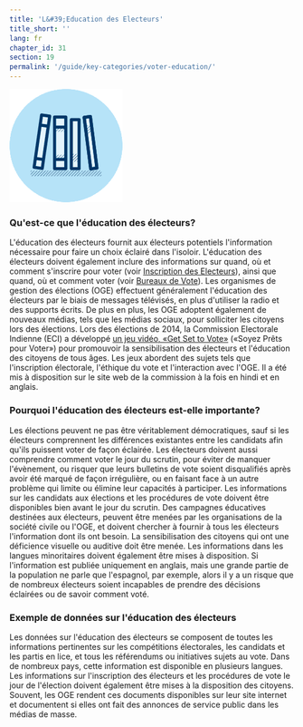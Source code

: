 ```yaml
---
title: 'L&#39;Education des Electeurs'
title_short: ''
lang: fr
chapter_id: 31
section: 19
permalink: '/guide/key-categories/voter-education/'
---
```


![L'Education des Electeurs](/assets/images/inventory/categories/voter-education.png)

### Qu'est-ce que l'éducation des électeurs?

L'éducation des électeurs fournit aux électeurs potentiels l'information nécessaire pour faire un choix éclairé dans l'isoloir. L'éducation des électeurs doivent également inclure des informations sur quand, où et comment s'inscrire pour voter (voir [Inscription des Electeurs](/fr/guide/key-categories/voter-registration/)), ainsi que quand, où et comment voter (voir [Bureaux de Vote](/fr/guide/key-categories/polling-stations/)). Les organismes de gestion des élections (OGE) effectuent généralement l'éducation des électeurs par le biais de messages télévisés, en plus d'utiliser la radio et des supports écrits. De plus en plus, les OGE adoptent également de nouveaux médias, tels que les médias sociaux, pour solliciter les citoyens lors des élections. Lors des élections de 2014, la Commission Electorale Indienne (ECI) a développé [un jeu vidéo, «Get Set to Vote»](http://eci.nic.in/eci_main1/Sveep/maze_english/index_english.html) («Soyez Prêts pour Voter») pour promouvoir la sensibilisation des électeurs et l'éducation des citoyens de tous âges. Les jeux abordent des sujets tels que l'inscription électorale, l'éthique du vote et l'interaction avec l'OGE. Il a été mis à disposition sur le site web de la commission à la fois en hindi et en anglais.

### Pourquoi l'éducation des électeurs est-elle importante?

Les élections peuvent ne pas être véritablement démocratiques, sauf si les électeurs comprennent les différences existantes entre les candidats afin qu'ils puissent voter de façon éclairée. Les électeurs doivent aussi comprendre comment voter le jour du scrutin, pour éviter de manquer l'évènement, ou risquer que leurs bulletins de vote soient disqualifiés après avoir été marqué de façon irrégulière, ou en faisant face à un autre problème qui limite ou élimine leur capacités à participer. Les informations sur les candidats aux élections et les procédures de vote doivent être disponibles bien avant le jour du scrutin. Des campagnes éducatives destinées aux électeurs, peuvent être menées par les organisations de la société civile ou l'OGE, et doivent chercher à fournir à tous les électeurs l'information dont ils ont besoin. La sensibilisation des citoyens qui ont une déficience visuelle ou auditive doit être menée. Les informations dans les langues minoritaires doivent également être mises à disposition. Si l'information est publiée uniquement en anglais, mais une grande partie de la population ne parle que l'espagnol, par exemple, alors il y a un risque que de nombreux électeurs soient incapables de prendre des décisions éclairées ou de savoir comment voté.

### Exemple de données sur l'éducation des électeurs

Les données sur l'éducation des électeurs se composent de toutes les informations pertinentes sur les compétitions électorales, les candidats et les partis en lice, et tous les référendums ou initiatives sujets au vote. Dans de nombreux pays, cette information est disponible en plusieurs langues. Les informations sur l'inscription des électeurs et les procédures de vote le jour de l'élection doivent également être mises à la disposition des citoyens. Souvent, les OGE rendent ces documents disponibles sur leur site internet et documentent si elles ont fait des annonces de service public dans les médias de masse.
